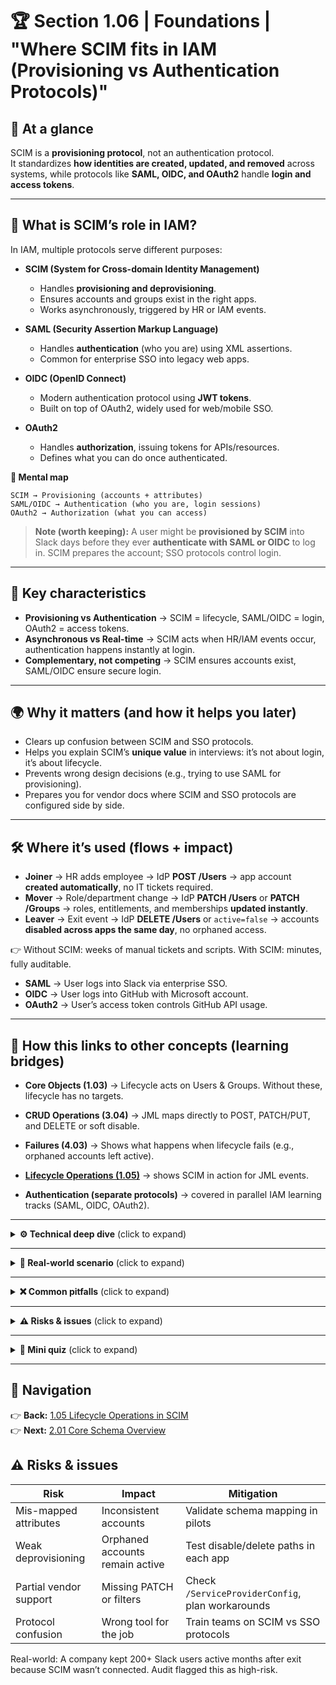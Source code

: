 # 🏆 Section 1.06 | Foundations | **"Where SCIM fits in IAM (Provisioning vs Authentication Protocols)"**

## 📌 At a glance  
SCIM is a **provisioning protocol**, not an authentication protocol.  
It standardizes **how identities are created, updated, and removed** across systems, while protocols like **SAML, OIDC, and OAuth2** handle **login and access tokens**.  

---

## 📖 What is SCIM’s role in IAM?  
In IAM, multiple protocols serve different purposes:  

- **SCIM (System for Cross-domain Identity Management)**  
  - Handles **provisioning and deprovisioning**.  
  - Ensures accounts and groups exist in the right apps.  
  - Works asynchronously, triggered by HR or IAM events.  

- **SAML (Security Assertion Markup Language)**  
  - Handles **authentication** (who you are) using XML assertions.  
  - Common for enterprise SSO into legacy web apps.  

- **OIDC (OpenID Connect)**  
  - Modern authentication protocol using **JWT tokens**.  
  - Built on top of OAuth2, widely used for web/mobile SSO.  

- **OAuth2**  
  - Handles **authorization**, issuing tokens for APIs/resources.  
  - Defines what you can do once authenticated.  

**🔄 Mental map**
```text
SCIM → Provisioning (accounts + attributes)
SAML/OIDC → Authentication (who you are, login sessions)
OAuth2 → Authorization (what you can access)
```

> **Note (worth keeping):** A user might be **provisioned by SCIM** into Slack days before they ever **authenticate with SAML or OIDC** to log in. SCIM prepares the account; SSO protocols control login.  

---

## 🔑 Key characteristics  
- **Provisioning vs Authentication** → SCIM = lifecycle, SAML/OIDC = login, OAuth2 = access tokens.  
- **Asynchronous vs Real-time** → SCIM acts when HR/IAM events occur, authentication happens instantly at login.  
- **Complementary, not competing** → SCIM ensures accounts exist, SAML/OIDC ensure secure login.  

---

## 🌍 Why it matters (and how it helps you later)  
- Clears up confusion between SCIM and SSO protocols.  
- Helps you explain SCIM’s **unique value** in interviews: it’s not about login, it’s about lifecycle.  
- Prevents wrong design decisions (e.g., trying to use SAML for provisioning).  
- Prepares you for vendor docs where SCIM and SSO protocols are configured side by side.  

---

## 🛠️ Where it’s used (flows + impact)
- **Joiner** → HR adds employee → IdP **POST /Users** → app account **created automatically**, no IT tickets required.
- **Mover** → Role/department change → IdP **PATCH /Users** or **PATCH /Groups** → roles, entitlements, and memberships **updated instantly**.
- **Leaver** → Exit event → IdP **DELETE /Users** or `active=false` → accounts **disabled across apps the same day**, no orphaned access.

👉 Without SCIM: weeks of manual tickets and scripts. With SCIM: minutes, fully auditable.

- **SAML** → User logs into Slack via enterprise SSO.  
- **OIDC** → User logs into GitHub with Microsoft account.  
- **OAuth2** → User’s access token controls GitHub API usage.  

---

## 🔗 How this links to other concepts (learning bridges)
- **Core Objects (1.03)** → Lifecycle acts on Users & Groups. Without these, lifecycle has no targets.
- **CRUD Operations (3.04)** → JML maps directly to POST, PATCH/PUT, and DELETE or soft disable.
- **Failures (4.03)** → Shows what happens when lifecycle fails (e.g., orphaned accounts left active).

- **[Lifecycle Operations (1.05)](./1.05-lifecycle-operations.md)** → shows SCIM in action for JML events.  
- **Authentication (separate protocols)** → covered in parallel IAM learning tracks (SAML, OIDC, OAuth2).  

---

<details>
<summary><strong>⚙️ Technical deep dive</strong> (click to expand)</summary>

**SCIM example (Provisioning):**
```http
POST /scim/v2/Users
{
  "userName": "jdoe",
  "name": { "givenName": "John", "familyName": "Doe" },
  "active": true
}
```

**SAML example (Authentication):**
```xml
<saml:Assertion>
  <saml:Subject>jdoe@example.com</saml:Subject>
  <saml:AttributeStatement>
    <saml:Attribute Name="department" Value="Engineering"/>
  </saml:AttributeStatement>
</saml:Assertion>
```

**OIDC example (Authentication token):**
```json
{
  "iss": "https://login.microsoftonline.com/",
  "sub": "1234567890",
  "email": "jdoe@example.com",
  "aud": "client-app-id"
}
```

**OAuth2 example (Access token):**
```json
{
  "access_token": "eyJhbGciOiJI...",
  "scope": "repo read:user",
  "expires_in": 3600
}
```
</details>

---

<details>
<summary><strong>🏢 Real-world scenario</strong> (click to expand)</summary>
A company integrates Entra ID with Slack:  
- HR **hires** a new employee → Entra ID **provisions** the Slack account using SCIM.  
- On the first day, the user **authenticates** via SAML SSO to log into Slack.  
- When using Slack APIs, the user’s **OAuth2 token** controls what actions they can perform.  
</details>

---

<details>
<summary><strong>❌ Common pitfalls</strong> (click to expand)</summary>

- Thinking SCIM is an authentication protocol.  
- Forgetting provisioning and authentication solve different problems.  
- Using SAML/OIDC as a workaround for provisioning gaps (leads to shadow accounts).  
- Assuming OAuth2 and SCIM overlap — they don’t.  
</details>

---

<details>
<summary><strong>⚠️ Risks & issues</strong> (click to expand)</summary>

| Risk | Impact | Mitigation |
|------|--------|------------|
| Confusing SCIM with SAML/OIDC | Wrong protocol used | Always map lifecycle vs login vs access |
| Missing provisioning | User can’t log in even if SSO works | Validate SCIM before enabling SSO |
| Overlapping configs | Errors in IAM setup | Document SCIM + SSO flows separately |
</details>

---

<details>
<summary><strong>📝 Mini quiz</strong> (click to expand)</summary>

1) Which protocol is used to provision accounts before login?  
a) SAML  
b) OIDC  
c) SCIM  
d) OAuth2  

2) Which statement is true about SCIM?  
a) It is an authentication protocol.  
b) It provisions users and groups across systems.  
c) It issues API access tokens.  
d) It replaces OAuth2.  

3) True or False: A user must log in via OIDC before SCIM can create their account.  
</details>

---

## 🔗 Navigation  
👉 **Back:** [1.05 Lifecycle Operations in SCIM](./1.05-lifecycle-operations.md)  
👉 **Next:** [2.01 Core Schema Overview](../2-core-schema/2.01-core-schema-overview.md)  

## ⚠️ Risks & issues
| Risk | Impact | Mitigation |
|------|--------|------------|
| Mis-mapped attributes | Inconsistent accounts | Validate schema mapping in pilots |
| Weak deprovisioning | Orphaned accounts remain active | Test disable/delete paths in each app |
| Partial vendor support | Missing PATCH or filters | Check `/ServiceProviderConfig`, plan workarounds |
| Protocol confusion | Wrong tool for the job | Train teams on SCIM vs SSO protocols |

Real-world: A company kept 200+ Slack users active months after exit because SCIM wasn’t connected. Audit flagged this as high-risk.
